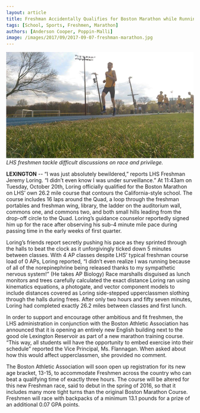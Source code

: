```yaml
---
layout: article
title: Freshman Accidentally Qualifies for Boston Marathon while Running to Class
tags: [School, Sports, Freshmen, Marathon]
authors: [Anderson Cooper, Poppin-Malli]
image: /images/2017/09/2017-09-07-freshman-marathon.jpg
---
```

![LHS freshmen tackle difficult discussions on race and privilege.](/images/2017/09/2017-09-07-freshman-marathon.jpg)
*LHS freshmen tackle difficult discussions on race and privilege.*

**LEXINGTON** -- “I was just absolutely bewildered,” reports LHS Freshman Jeremy Loring. “I didn’t even know I was under surveillance.” At 11:43am on Tuesday, October 20th, Loring officially qualified for the Boston Marathon on LHS’ own 26.2 mile course that contours the California-style school. The course includes 16 laps around the Quad, a loop through the freshman portables and freshman wing, library, the ladder on the auditorium wall, commons one, and commons two, and both small hills leading from the drop-off circle to the Quad. Loring’s guidance counselor reportedly signed him up for the race after observing his sub-4 minute mile pace during passing time in the early weeks of first quarter.

Loring’s friends report secretly pushing his pace as they sprinted through the halls to beat the clock as it unforgivingly ticked down 5 minutes between classes. With 4 AP classes despite LHS’ typical freshman course load of 0 APs, Loring reported, “I didn’t even realize I was running because of all of the norepinephrine being released thanks to my sympathetic nervous system!” (He takes AP Biology) Race marshalls disguised as lunch monitors and trees carefully calculated the exact distance Loring ran using kinematics equations, a photogate, and vector component models to include distances covered as Loring side-stepped upperclassmen slothing through the halls during frees. After only two hours and fifty seven minutes, Loring had completed exactly 26.2 miles between classes and first lunch.

In order to support and encourage other ambitious and fit freshmen, the LHS administration in conjunction with the Boston Athletic Association has announced that it is opening an entirely new English building next to the good ole Lexington Reservoir as part of a new marathon training course. “This way, all students will have the opportunity to embed exercise into their schedule” reported the Vice Principal, Ms. Flannagan. When asked about how this would affect upperclassmen, she provided no comment.

The Boston Athletic Association will soon open up registration for its new age bracket, 13-15, to accommodate Freshmen across the country who can beat a qualifying time of exactly three hours. The course will be altered for this new Freshman race, said to debut in the spring of 2016, so that it includes many more tight turns than the original Boston Marathon Course. Freshmen will race with backpacks of a minimum 13.1 pounds for a prize of an additional 0.07 GPA points.
